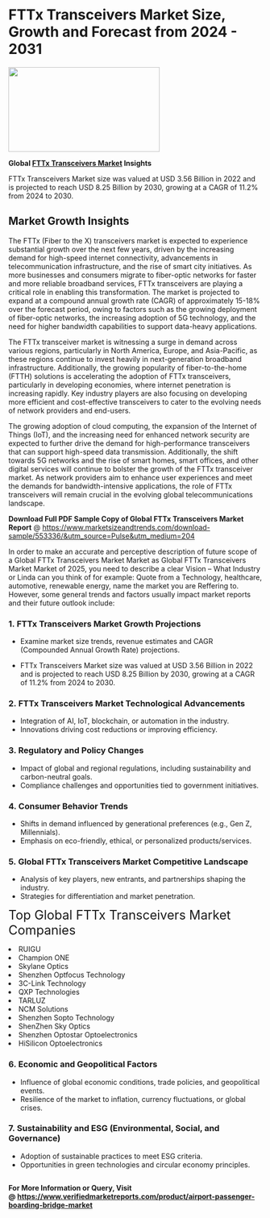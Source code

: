 <H1>FTTx Transceivers Market Size, Growth and Forecast from 2024 - 2031</H1><img class="aligncenter size-medium wp-image-584254" src="https://thirdeyenews.in/wp-content/uploads/2024/09/Global-Market-Research-300x168.jpeg" alt="" width="300" height="168" /><p><strong>Global&nbsp;<a href="https://www.marketsizeandtrends.com/download-sample/553336/&amp;utm_source=Pulse&amp;utm_medium=204">FTTx Transceivers Market</a> Insights</strong></p><p>FTTx Transceivers Market size was valued at USD 3.56 Billion in 2022 and is projected to reach USD 8.25 Billion by 2030, growing at a CAGR of 11.2% from 2024 to 2030.</p><p><h2>Market Growth Insights</h2> <p>The FTTx (Fiber to the X) transceivers market is expected to experience substantial growth over the next few years, driven by the increasing demand for high-speed internet connectivity, advancements in telecommunication infrastructure, and the rise of smart city initiatives. As more businesses and consumers migrate to fiber-optic networks for faster and more reliable broadband services, FTTx transceivers are playing a critical role in enabling this transformation. The market is projected to expand at a compound annual growth rate (CAGR) of approximately 15-18% over the forecast period, owing to factors such as the growing deployment of fiber-optic networks, the increasing adoption of 5G technology, and the need for higher bandwidth capabilities to support data-heavy applications.</p> <p></p> <p>The FTTx transceiver market is witnessing a surge in demand across various regions, particularly in North America, Europe, and Asia-Pacific, as these regions continue to invest heavily in next-generation broadband infrastructure. Additionally, the growing popularity of fiber-to-the-home (FTTH) solutions is accelerating the adoption of FTTx transceivers, particularly in developing economies, where internet penetration is increasing rapidly. Key industry players are also focusing on developing more efficient and cost-effective transceivers to cater to the evolving needs of network providers and end-users.</p> <p>The growing adoption of cloud computing, the expansion of the Internet of Things (IoT), and the increasing need for enhanced network security are expected to further drive the demand for high-performance transceivers that can support high-speed data transmission. Additionally, the shift towards 5G networks and the rise of smart homes, smart offices, and other digital services will continue to bolster the growth of the FTTx transceiver market. As network providers aim to enhance user experiences and meet the demands for bandwidth-intensive applications, the role of FTTx transceivers will remain crucial in the evolving global telecommunications landscape.</p> <p></p><p><span class=""><strong>Download Full PDF Sample Copy of Global FTTx Transceivers Market Report</strong> @ <a href="https://www.marketsizeandtrends.com/download-sample/553336/&amp;utm_source=Pulse&amp;utm_medium=204" target="_blank">https://www.marketsizeandtrends.com/download-sample/553336/&amp;utm_source=Pulse&amp;utm_medium=204</a></span></p><p>In order to make an accurate and perceptive description of future scope of a Global&nbsp;FTTx Transceivers Market Market as Global&nbsp;FTTx Transceivers Market Market of 2025, you need to describe a clear Vision &ndash; What Industry or Linda can you think of for example: Quote from a Technology, healthcare, automotive, renewable energy, name the market you are Reffering to. However, some general trends and factors usually impact market reports and their future outlook include:</p><h3>1.&nbsp;<strong>FTTx Transceivers Market Growth Projections</strong></h3><ul><li>Examine market size trends, revenue estimates and CAGR (Compounded Annual Growth Rate) projections.</li><li><p>FTTx Transceivers Market size was valued at USD 3.56 Billion in 2022 and is projected to reach USD 8.25 Billion by 2030, growing at a CAGR of 11.2% from 2024 to 2030.</p></li></ul><h3>2.&nbsp;<strong>FTTx Transceivers Market Technological Advancements</strong></h3><ul><li>Integration of AI, IoT, blockchain, or automation in the industry.</li><li>Innovations driving cost reductions or improving efficiency.</li></ul><h3>3.&nbsp;<strong>Regulatory and Policy Changes</strong></h3><ul><li>Impact of global and regional regulations, including sustainability and carbon-neutral goals.</li><li>Compliance challenges and opportunities tied to government initiatives.</li></ul><h3>4.&nbsp;<strong>Consumer Behavior Trends</strong></h3><ul><li>Shifts in demand influenced by generational preferences (e.g., Gen Z, Millennials).</li><li>Emphasis on eco-friendly, ethical, or personalized products/services.</li></ul><h3>5.&nbsp;<strong>Global FTTx Transceivers Market Competitive Landscape</strong></h3><ul><li>Analysis of key players, new entrants, and partnerships shaping the industry.</li><li>Strategies for differentiation and market penetration.</li></ul><p data-pm-slice="1 1 []"><span style="color: inherit; font-family: inherit; font-size: 25px;">Top Global FTTx Transceivers Market Companies</span></p><div class="" data-test-id=""><p><li>RUIGU</li><li> Champion ONE</li><li> Skylane Optics</li><li> Shenzhen Optfocus Technology</li><li> 3C-Link Technology</li><li> QXP Technologies</li><li> TARLUZ</li><li> NCM Solutions</li><li> Shenzhen Sopto Technology</li><li> ShenZhen Sky Optics</li><li> Shenzhen Optostar Optoelectronics</li><li> HiSilicon Optoelectronics</li></p></div><h3>6.&nbsp;<strong>Economic and Geopolitical Factors</strong></h3><ul><li>Influence of global economic conditions, trade policies, and geopolitical events.</li><li>Resilience of the market to inflation, currency fluctuations, or global crises.</li></ul><h3>7.&nbsp;<strong>Sustainability and ESG (Environmental, Social, and Governance)</strong></h3><ul><li>Adoption of sustainable practices to meet ESG criteria.</li><li>Opportunities in green technologies and circular economy principles.</li></ul><h2><strong style="font-size: 14px;">For More Information or Query, Visit @&nbsp;</strong><a style="background-color: #ffffff; font-size: 14px;" href="https://www.marketsizeandtrends.com/report/fttx-transceivers-market/" target="_blank">https://www.verifiedmarketreports.com/product/airport-passenger-boarding-bridge-market</a></h2>
